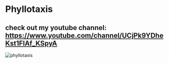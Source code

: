 # Phyllotaxis
## check out my youtube channel: https://www.youtube.com/channel/UCjPk9YDheKst1FlAf_KSpyA
![phyllotaxis](https://user-images.githubusercontent.com/48150537/87034205-17508780-c205-11ea-9acd-a22c6ff8b2fa.png)
